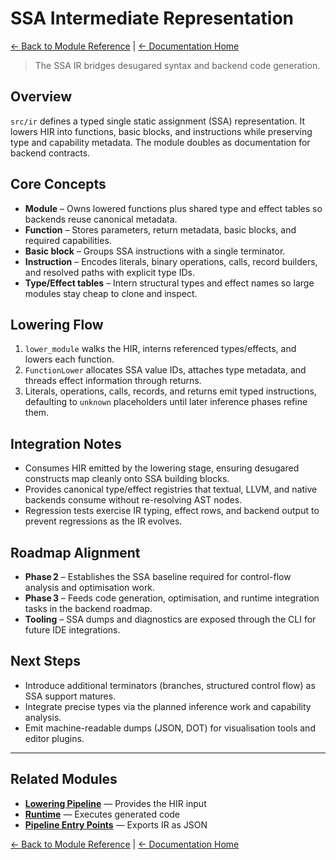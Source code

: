 # SSA Intermediate Representation

[← Back to Module Reference](../module_reference.html) | [← Documentation Home](../index.html)

> The SSA IR bridges desugared syntax and backend code generation.

## Overview

`src/ir` defines a typed single static assignment (SSA) representation. It lowers
HIR into functions, basic blocks, and instructions while preserving type and
capability metadata. The module doubles as documentation for backend contracts.

## Core Concepts

- **Module** – Owns lowered functions plus shared type and effect tables so
  backends reuse canonical metadata.
- **Function** – Stores parameters, return metadata, basic blocks, and required
  capabilities.
- **Basic block** – Groups SSA instructions with a single terminator.
- **Instruction** – Encodes literals, binary operations, calls, record builders,
  and resolved paths with explicit type IDs.
- **Type/Effect tables** – Intern structural types and effect names so large
  modules stay cheap to clone and inspect.

## Lowering Flow

1. `lower_module` walks the HIR, interns referenced types/effects, and lowers
   each function.
2. `FunctionLower` allocates SSA value IDs, attaches type metadata, and threads
   effect information through returns.
3. Literals, operations, calls, records, and returns emit typed instructions,
   defaulting to `unknown` placeholders until later inference phases refine them.

## Integration Notes

- Consumes HIR emitted by the lowering stage, ensuring desugared constructs map
  cleanly onto SSA building blocks.
- Provides canonical type/effect registries that textual, LLVM, and native
  backends consume without re-resolving AST nodes.
- Regression tests exercise IR typing, effect rows, and backend output to prevent
  regressions as the IR evolves.

## Roadmap Alignment

- **Phase 2** – Establishes the SSA baseline required for control-flow analysis
  and optimisation work.
- **Phase 3** – Feeds code generation, optimisation, and runtime integration
  tasks in the backend roadmap.
- **Tooling** – SSA dumps and diagnostics are exposed through the CLI for future
  IDE integrations.

## Next Steps

- Introduce additional terminators (branches, structured control flow) as SSA
  support matures.
- Integrate precise types via the planned inference work and capability analysis.
- Emit machine-readable dumps (JSON, DOT) for visualisation tools and editor
  plugins.

---

## Related Modules

- **[Lowering Pipeline](lowering.html)** — Provides the HIR input
- **[Runtime](runtime.html)** — Executes generated code
- **[Pipeline Entry Points](pipeline.html)** — Exports IR as JSON

[← Back to Module Reference](../module_reference.html) | [← Documentation Home](../index.html)
